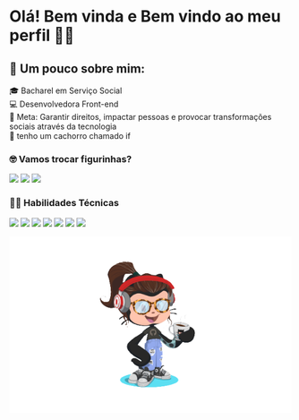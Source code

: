 # Olá! Bem vinda e Bem vindo ao meu perfil 🤙🏼

## 🚀 Um pouco sobre mim:
🎓 Bacharel em Serviço Social <br>
💻 Desenvolvedora Front-end <br>
🎯 Meta: Garantir direitos, impactar pessoas e provocar transformações sociais através da tecnologia <br>
🐶 tenho um cachorro chamado if

### 🤓 Vamos trocar figurinhas?
[<img src="https://img.shields.io/badge/GitHub-100000?style=for-the-badge&logo=github&logoColor=white"/>](https://github.com/patriciahoc/patriciahoc)
[<img src="https://img.shields.io/badge/LinkedIn-0077B5?style=for-the-badge&logo=linkedin&logoColor=white"/>](https://www.linkedin.com/in/patriciahedra/)
[<img src="https://img.shields.io/badge/Gmail-D14836?style=for-the-badge&logo=gmail&logoColor=white" />](patriciahedra@gmail.com)

### 👩‍💻 Habilidades Técnicas
[<img src="https://img.shields.io/badge/HTML5-E34F26?style=for-the-badge&logo=html5&logoColor=white"/>]()
[<img src="https://img.shields.io/badge/CSS3-1572B6?style=for-the-badge&logo=css3&logoColor=white"/>]()
[<img src="https://img.shields.io/badge/JavaScript-F7DF1E?style=for-the-badge&logo=javascript&logoColor=black"/>]()
[<img src="https://img.shields.io/badge/Java-ED8B00?style=for-the-badge&logo=java&logoColor=white"/>]()
[<img src="https://img.shields.io/badge/Git-E34F26?style=for-the-badge&logo=git&logoColor=white"/>]()
[<img src="https://img.shields.io/badge/Rancher-0075A8?style=for-the-badge&logo=rancher&logoColor=white"/>]()
[<img src="https://img.shields.io/badge/Spring_Boot-F2F4F9?style=for-the-badge&logo=spring-boot"/>]()





 <img align="right" src="./octocat.png" alt="Octocat">

